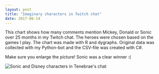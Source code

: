```yaml
---
layout: post
title: "Imaginary characters in Twitch chat"
date: 2017-06-14
---
```


This chart shows how many comments mention Mickey, Donald or Sonic over 25 months in my Twitch chat. The heroes were chosen based on the games I play. The chart was made with R and dygraphs. Original data was collected with my Python-bot and the CSV-file was created with C#.

Make sure you enlarge the picture! Sonic was a clear winner :(

<img alt="Sonic and Disney characters in Tenebrae's chat" src="http://i.imgur.com/dL0QiFW.png" />
